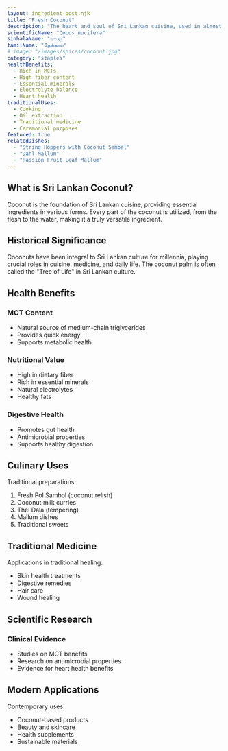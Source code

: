 ```yaml
---
layout: ingredient-post.njk
title: "Fresh Coconut"
description: "The heart and soul of Sri Lankan cuisine, used in almost every traditional dish"
scientificName: "Cocos nucifera"
sinhalaName: "පොල්"
tamilName: "தேங்காய்"
# image: "/images/spices/coconut.jpg"
category: "staples"
healthBenefits:
  - Rich in MCTs
  - High fiber content
  - Essential minerals
  - Electrolyte balance
  - Heart health
traditionalUses:
  - Cooking
  - Oil extraction
  - Traditional medicine
  - Ceremonial purposes
featured: true
relatedDishes:
  - "String Hoppers with Coconut Sambal"
  - "Dahl Mallum"
  - "Passion Fruit Leaf Mallum"
---
```


## What is Sri Lankan Coconut?

Coconut is the foundation of Sri Lankan cuisine, providing essential ingredients in various forms. Every part of the coconut is utilized, from the flesh to the water, making it a truly versatile ingredient.

## Historical Significance

Coconuts have been integral to Sri Lankan culture for millennia, playing crucial roles in cuisine, medicine, and daily life. The coconut palm is often called the "Tree of Life" in Sri Lankan culture.

## Health Benefits

### MCT Content
- Natural source of medium-chain triglycerides
- Provides quick energy
- Supports metabolic health

### Nutritional Value
- High in dietary fiber
- Rich in essential minerals
- Natural electrolytes
- Healthy fats

### Digestive Health
- Promotes gut health
- Antimicrobial properties
- Supports healthy digestion

## Culinary Uses

Traditional preparations:
1. Fresh Pol Sambol (coconut relish)
2. Coconut milk curries
3. Thel Dala (tempering)
4. Mallum dishes
5. Traditional sweets

## Traditional Medicine

Applications in traditional healing:
- Skin health treatments
- Digestive remedies
- Hair care
- Wound healing

## Scientific Research

### Clinical Evidence
- Studies on MCT benefits
- Research on antimicrobial properties
- Evidence for heart health benefits

## Modern Applications

Contemporary uses:
- Coconut-based products
- Beauty and skincare
- Health supplements
- Sustainable materials